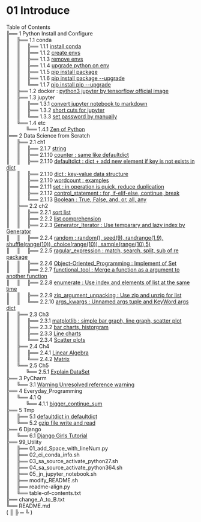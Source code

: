 # 01 Introduce
Table of Contents  
╠══ 1 Python Install and Configure  
║&ensp;&ensp;&nbsp;╠══ 1.1 conda  
║&ensp;&ensp;&nbsp;║&ensp;&ensp;&nbsp;╠══ 1.1.1 [install conda](01_Install_and_Use_python/01_conda/01_Install_anaconda.md)  
║&ensp;&ensp;&nbsp;║&ensp;&ensp;&nbsp;╠══ 1.1.2 [create envs](01_Install_and_Use_python/01_conda/02_conda_create_envs.md)  
║&ensp;&ensp;&nbsp;║&ensp;&ensp;&nbsp;╠══ 1.1.3 [remove envs](01_Install_and_Use_python/01_conda/03_conda_remove_envs.md)  
║&ensp;&ensp;&nbsp;║&ensp;&ensp;&nbsp;╠══ 1.1.4 [upgrade python on env](01_Install_and_Use_python/01_conda/04_coda_env_upgrade_python.md)  
║&ensp;&ensp;&nbsp;║&ensp;&ensp;&nbsp;╠══ 1.1.5 [pip install package](01_Install_and_Use_python/01_conda/05_pip_install_package.md)  
║&ensp;&ensp;&nbsp;║&ensp;&ensp;&nbsp;╠══ 1.1.6 [pip install package --upgrade](01_Install_and_Use_python/01_conda/06_pip_install_package_upgrade.md)  
║&ensp;&ensp;&nbsp;║&ensp;&ensp;&nbsp;╚══ 1.1.7 [pip install pip --upgrade](01_Install_and_Use_python/01_conda/07_pip_upgrade.md)  
║&ensp;&ensp;&nbsp;╠══ 1.2 docker : [python3 jupyter by tensorflow official image](01_Install_and_Use_python/02_docker/tensorflow_image.md)  
║&ensp;&ensp;&nbsp;╠══ 1.3 jupyter  
║&ensp;&ensp;&nbsp;║&ensp;&ensp;&nbsp;╠══ 1.3.1 [convert jupyter notebook to markdown](01_Install_and_Use_python/03_jupyter/01_convert_jupyter_notebook_to_markdown.md)  
║&ensp;&ensp;&nbsp;║&ensp;&ensp;&nbsp;╠══ 1.3.2 [short cuts for jupyter](01_Install_and_Use_python/03_jupyter/02_Jupyter_notebook_shortcuts.md)  
║&ensp;&ensp;&nbsp;║&ensp;&ensp;&nbsp;╚══ 1.3.3 [set password by manually](01_Install_and_Use_python/03_jupyter/03_jupyter_notebook_passwd.md)  
║&ensp;&ensp;&nbsp;╚══ 1.4 etc  
║&ensp;&ensp;&ensp;&ensp;&ensp;&ensp;╚══ 1.4.1 [Zen of Python](01_Install_and_Use_python/04_etc/02_Zen_of_Python_English_Korean.md)  
╠══ 2 Data Science from Scratch  
║&ensp;&ensp;&nbsp;╠══ 2.1 ch1  
║&ensp;&ensp;&nbsp;║&ensp;&ensp;&nbsp;╠══ 2.1.7 [string](02_Data_Science_from_Scratch/02_Ch/02.01.07_string.md)  
║&ensp;&ensp;&nbsp;║&ensp;&ensp;&nbsp;╠══ 2.1.10 [counter : same like defaultdict](02_Data_Science_from_Scratch/02_Ch/02.01.10_Counter.md)  
║&ensp;&ensp;&nbsp;║&ensp;&ensp;&nbsp;╠══ 2.1.10 [defaultdict : dict + add new element if key is not exists in dict](02_Data_Science_from_Scratch/02_Ch/02.01.10_defaultdict.md)  
║&ensp;&ensp;&nbsp;║&ensp;&ensp;&nbsp;╠══ 2.1.10 [dict : key-value data structure](02_Data_Science_from_Scratch/02_Ch/02.01.10_dict.md)  
║&ensp;&ensp;&nbsp;║&ensp;&ensp;&nbsp;╠══ 2.1.10 [wordcount : examples](02_Data_Science_from_Scratch/02_Ch/02.01.10_wordcount_examples.md)  
║&ensp;&ensp;&nbsp;║&ensp;&ensp;&nbsp;╠══ 2.1.11 [set : in operation is quick, reduce duplication](02_Data_Science_from_Scratch/02_Ch/02.01.11_set.md)  
║&ensp;&ensp;&nbsp;║&ensp;&ensp;&nbsp;╠══ 2.1.12 [control_statement : for, if-elif-else, continue, break](02_Data_Science_from_Scratch/02_Ch/02.01.12_control_statement.md)  
║&ensp;&ensp;&nbsp;║&ensp;&ensp;&nbsp;╚══ 2.1.13 [Boolean : True, False, and, or, all, any](02_Data_Science_from_Scratch/02_Ch/02.01.13_Boolean.md)  
║&ensp;&ensp;&nbsp;╠══ 2.2 ch2  
║&ensp;&ensp;&nbsp;║&ensp;&ensp;&nbsp;╠══ 2.2.1 [sort list](02_Data_Science_from_Scratch/02_Ch/02.02.01_sort.md)  
║&ensp;&ensp;&nbsp;║&ensp;&ensp;&nbsp;╠══ 2.2.2 [list comprehension](02_Data_Science_from_Scratch/02_Ch/02.02.02_list_comprehension.md)  
║&ensp;&ensp;&nbsp;║&ensp;&ensp;&nbsp;╠══ 2.2.3 [Generator_Iterator : Use temparary and lazy index by Generator](02_Data_Science_from_Scratch/02_Ch/02.02.03_Generator_Iterator.md)  
║&ensp;&ensp;&nbsp;║&ensp;&ensp;&nbsp;╠══ 2.2.4 [random : random(), seed(9), randrange(1,9), shuffle(range(10)), choice(range(10)), sample(range(10),5)](02_Data_Science_from_Scratch/02_Ch/02.02.04_random_numbers.md)  
║&ensp;&ensp;&nbsp;║&ensp;&ensp;&nbsp;╠══ 2.2.5 [ragular_expression : match, search, split, sub of re package](02_Data_Science_from_Scratch/02_Ch/02.02.05_regular_expression.md)  
║&ensp;&ensp;&nbsp;║&ensp;&ensp;&nbsp;╠══ 2.2.6 [Object-Oriented_Programming : Implement of Set](02_Data_Science_from_Scratch/02_Ch/02.02.06_object-oriented_programming.md)  
║&ensp;&ensp;&nbsp;║&ensp;&ensp;&nbsp;╠══ 2.2.7 [functional_tool : Merge a function as a argument to another function](02_Data_Science_from_Scratch/02_Ch/02.02.07_functional_tool.md)  
║&ensp;&ensp;&nbsp;║&ensp;&ensp;&nbsp;╠══ 2.2.8 [enumerate : Use index and elements of list at the same time](02_Data_Science_from_Scratch/02_Ch/02.02.08_enumerate.md)  
║&ensp;&ensp;&nbsp;║&ensp;&ensp;&nbsp;╠══ 2.2.9 [zip_argument_unpacking : Use zip and unzip for list](02_Data_Science_from_Scratch/02_Ch/02.02.09_zip_argument_unpacking.ipynb)  
║&ensp;&ensp;&nbsp;║&ensp;&ensp;&nbsp;╚══ 2.2.10 [args_kwargs : Unnamed args tuple and KeyWord args dict](02_Data_Science_from_Scratch/02_Ch/02.02.10_args_kwargs.ipynb)  
║&ensp;&ensp;&nbsp;╠══ 2.3 Ch3  
║&ensp;&ensp;&nbsp;║&ensp;&ensp;&nbsp;╠══ 2.3.1 [matplotlib : simple bar graph, line graph, scatter plot](02_Data_Science_from_Scratch/03_Ch/03.01_matplotlib.ipynb)  
║&ensp;&ensp;&nbsp;║&ensp;&ensp;&nbsp;╠══ 2.3.2 [bar charts, historgram](02_Data_Science_from_Scratch/03_Ch/03.02_bar_charts.ipynb)  
║&ensp;&ensp;&nbsp;║&ensp;&ensp;&nbsp;╠══ 2.3.3 [Line charts](02_Data_Science_from_Scratch/03_Ch/03.03_line_charts.ipynb)  
║&ensp;&ensp;&nbsp;║&ensp;&ensp;&nbsp;╚══ 2.3.4 [Scatter plots](02_Data_Science_from_Scratch/03_Ch/03.04_scatter_plots.ipynb)  
║&ensp;&ensp;&nbsp;╠══ 2.4 Ch4  
║&ensp;&ensp;&nbsp;║&ensp;&ensp;&nbsp;╠══ 2.4.1 [Linear Algebra](02_Data_Science_from_Scratch/04_Ch/04.01_Linear_Algebra.ipynb)  
║&ensp;&ensp;&nbsp;║&ensp;&ensp;&nbsp;╚══ 2.4.2 [Matrix](02_Data_Science_from_Scratch/04_Ch/04.02_Matrix.ipynb)  
║&ensp;&ensp;&nbsp;╚══ 2.5 Ch5  
║&ensp;&ensp;&ensp;&ensp;&ensp;&ensp;╚══ 2.5.1 [Explain DataSet](02_Data_Science_from_Scratch/05_Ch/05.01_Explain_DataSet.ipynb)  
╠══ 3 PyCharm  
║&ensp;&ensp;&nbsp;╚══ 3.1 [Warning Unresolved reference warning](03_PyCharm/01_unresolved_reference_warning.md)  
╠══ 4 Everyday_Programming  
║&ensp;&ensp;&nbsp;╚══ 4.1 Q  
║&ensp;&ensp;&ensp;&ensp;&ensp;&ensp;╚══ 4.1.1 [bigger_continue_sum](04_Everyday_Programming/01_Q/bigger_continue_sum.py)  
╠══ 5 Tmp  
║&ensp;&ensp;&nbsp;╠══ 5.1 [defaultdict in defaultdict](05_Tmp/01_dictionary_in_dictionary.py)  
║&ensp;&ensp;&nbsp;╚══ 5.2 [gzip file write and read](05_Tmp/02_gzip_write_read.md)  
╠══ 6 Django  
║&ensp;&ensp;&nbsp;╚══ 6.1 [Django Girls Tutorial](06_Django/01_Django_Girls_Tutorial/memo.md)  
╠══ 99_Utility  
║&ensp;&ensp;&nbsp;╠══ 01_add_Space_with_lineNum.py  
║&ensp;&ensp;&nbsp;╠══ 02_ci_conda_info.sh  
║&ensp;&ensp;&nbsp;╠══ 03_sa_source_activate_python27.sh  
║&ensp;&ensp;&nbsp;╠══ 04_sa_source_activate_python364.sh  
║&ensp;&ensp;&nbsp;╠══ 05_jn_jupyter_notebook.sh  
║&ensp;&ensp;&nbsp;╠══ modify_README.sh  
║&ensp;&ensp;&nbsp;╠══ readme-align.py  
║&ensp;&ensp;&nbsp;╚══ table-of-contents.txt  
╠══ change_A_to_B.txt  
╚══ README.md  
( ║ ╠ ═ ╚ )  

